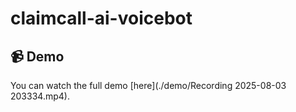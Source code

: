 # claimcall-ai-voicebot

## 📹 Demo

You can watch the full demo [here](./demo/Recording 2025-08-03 203334.mp4).

